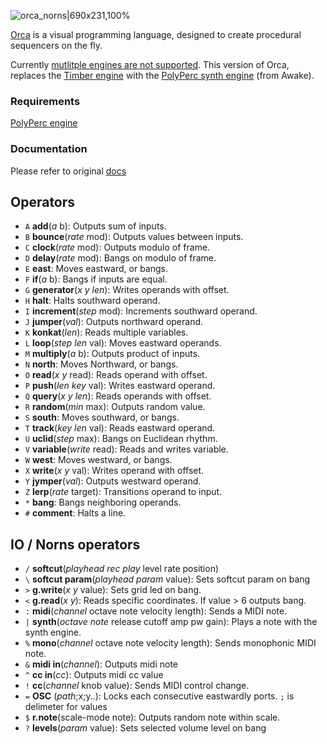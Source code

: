 ![orca_norns|690x231,100%](https://llllllll.co/uploads/default/original/3X/e/e/ee7a2a1460ac4c0a54c8a0b067b7e7d9c35f23fd.png)

[Orca](https://100r.co/pages/orca.html) is a visual programming language, designed to create procedural sequencers on the fly.

Currently [mutlitple engines are not supported](https://llllllll.co/t/orca/22492/154). This version of Orca, replaces the [Timber engine](https://llllllll.co/t/timber/) with the [PolyPerc synth engine](https://llllllll.co/t/awake/) (from Awake).


### Requirements

[PolyPerc engine](https://llllllll.co/t/awake/)


### Documentation

Please refer to original [docs](https://github.com/hundredrabbits/Orca#operators)


## Operators

- `A` **add**(*a* b): Outputs sum of inputs.
- `B` **bounce**(*rate* mod): Outputs values between inputs.
- `C` **clock**(*rate* mod): Outputs modulo of frame.
- `D` **delay**(*rate* mod): Bangs on modulo of frame.
- `E` **east**: Moves eastward, or bangs.
- `F` **if**(*a* b): Bangs if inputs are equal.
- `G` **generator**(*x* *y* *len*): Writes operands with offset.
- `H` **halt**: Halts southward operand.
- `I` **increment**(*step* mod): Increments southward operand.
- `J` **jumper**(*val*): Outputs northward operand.
- `K` **konkat**(*len*): Reads multiple variables.
- `L` **loop**(*step* *len* val): Moves eastward operands.
- `M` **multiply**(*a* b): Outputs product of inputs.
- `N` **north**: Moves Northward, or bangs.
- `O` **read**(*x* *y* read): Reads operand with offset.
- `P` **push**(*len* *key* val): Writes eastward operand.
- `Q` **query**(*x* *y* *len*): Reads operands with offset.
- `R` **random**(*min* max): Outputs random value.
- `S` **south**: Moves southward, or bangs.
- `T` **track**(*key* *len* val): Reads eastward operand.
- `U` **uclid**(*step* max): Bangs on Euclidean rhythm.
- `V` **variable**(*write* read): Reads and writes variable.
- `W` **west**: Moves westward, or bangs.
- `X` **write**(*x* *y* val): Writes operand with offset.
- `Y` **jymper**(*val*): Outputs westward operand.
- `Z` **lerp**(*rate* target): Transitions operand to input.
- `*` **bang**: Bangs neighboring operands.
- `#` **comment**: Halts a line.

## IO / Norns operators

<!--
Only 1 Engine supported at a time, so Timber is deactivated in favor of PolyPerc
- `'` **timber engine**(*sample* octave note level position): Triggers sample player.
- `"` **timber param**(*sample* *param* value): Sets timber param on bang.
-->
- `/` **softcut**(*playhead* *rec* *play* level rate position)
- `\` **softcut param**(*playhead* *param* value): Sets softcut param on bang
- `>` **g.write**(*x* *y* value): Sets grid led on bang.
- `<` **g.read**(*x* *y*): Reads specific coordinates. If value > 6 outputs bang.
- `:` **midi**(*channel* octave note velocity length): Sends a MIDI note.
- `|` **synth**(*octave* *note* release cutoff amp pw gain): Plays a note with the synth engine.
- `%` **mono**(*channel* octave note velocity length): Sends monophonic MIDI note.
- `&` **midi in**(*channel*): Outputs midi note
- `^` **cc in**(*cc*): Outputs midi cc value
- `!` **cc**(*channel* knob value): Sends MIDI control change.
- `=` **OSC** (*path*;x;y..): Locks each consecutive eastwardly ports. `;` is delimeter for values
- `$` **r.note**(scale-mode note): Outputs random note within scale.
- `?` **levels**(*param* value): Sets selected volume level on bang
